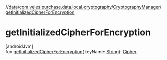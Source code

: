 //[data](../../../index.md)/[com.veles.purchase.data.local.cryptography](../index.md)/[CryptographyManager](index.md)/[getInitializedCipherForEncryption](get-initialized-cipher-for-encryption.md)

# getInitializedCipherForEncryption

[androidJvm]\
fun [getInitializedCipherForEncryption](get-initialized-cipher-for-encryption.md)(keyName: [String](https://kotlinlang.org/api/latest/jvm/stdlib/kotlin/-string/index.html)): [Cipher](https://developer.android.com/reference/kotlin/javax/crypto/Cipher.html)
